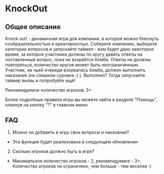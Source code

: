 # KnockOut

## Общее описание
Knock out! - динамичная игра для компании, в которой можно блеснуть сообразительностью и креативностью. Соберите компанию, выберите категории вопросов и запускайте таймеп - вам будет дано некоторое время, за которое участники должны по кругу давать ответы на поставленный вопрос, пока не взорвётся бомба. Ответы не должны повторяться, количество кругов может быть неограниченным. Участник, на чьей очереди взорвалась бомба, должен выполнить наказание (не слишком суровое ;) ). Выполнил? Тогда запускайте таймер вновь и попробуйте ещё!

Рекомендуемое количество игроков: 3+

Более подробные правила игры вы можете найти в разделе "Помощь", кликнув на кнопку "?" в главном меню

## FAQ

1. Можно ли добавить в игру свои вопросы и наказания?
- Эта функция будет реализована в следующем обновлении

2. Сколько игроков должно быть в игре?
- Минимальное количество игроков - 2, рекомендуемое - 3+. Количество игроков не ограничено, чем больше - тем веселее :)

